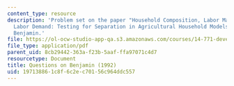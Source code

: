 ```yaml
---
content_type: resource
description: 'Problem set on the paper "Household Composition, Labor Markets, and
  Labor Demand: Testing for Separation in Agricultural Household Models" by Dwayne
  Benjamin.'
file: https://ol-ocw-studio-app-qa.s3.amazonaws.com/courses/14-771-development-economics-microeconomic-issues-and-policy-models-fall-2008/197138861c8f6c2ec70156c964ddc557_assn8.pdf
file_type: application/pdf
parent_uid: 8cb29442-363a-f23b-5aaf-ffa97071c4d7
resourcetype: Document
title: Questions on Benjamin (1992)
uid: 19713886-1c8f-6c2e-c701-56c964ddc557
---
```

